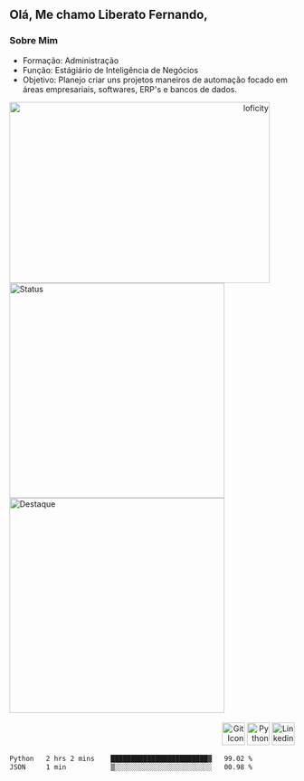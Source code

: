 ## Olá, Me chamo Liberato Fernando,

### Sobre Mim

* Formação: Administração
* Função: Estágiário de Inteligência de Negócios
* Objetivo: Planejo criar uns projetos maneiros de automação focado em áreas empresariais, softwares, ERP's e bancos de dados.

<div align="right">
  <img 
    align="left" 
    alt="loficity" 
    height="320px"
    width="460px" 
    src="https://github.com/HyunCafe/HyunCafe/raw/main/assests/loficity.gif" 
  />

  <br>

  <div style="display: inline-block; text-align: left;">
    <a href="https://github.com/anuraghazra/github-readme-stats">
    <img 
      alt="Status" 
      width="380px" 
      src="https://github-readme-stats.vercel.app/api?username=gitdionysos&show_icons=true&show_owner=true&theme=tokyonight&custom_title=Status&count_private=true" 
    />
    </a>
    <img 
      alt="Destaque" 
      width="380px" 
      src="https://github-readme-stats.vercel.app/api/pin/?username=gitdionysos&repo=my-projects&theme=tokyonight" 
    />
  </div>
</div>

<br>

<div align="right">
  <img 
    alt="Git Icon" 
    height="40" 
    width="40" 
    src="https://icongr.am/devicon/git-plain.svg?size=128&color=c1bbd3" 
  />
  <img 
    alt="Python Icon" 
    height="40" 
    width="40" 
    src="https://icongr.am/devicon/python-plain-wordmark.svg?size=128&color=c1bbd3" 
  />
  <a href="https://www.linkedin.com/in/liberatofernandoadm/">
    <img 
      alt="Linkedin Icon" 
      height="40" 
      width="40" 
      src="https://icongr.am/devicon/linkedin-plain.svg?size=128&color=c1bbd3"
    />
  </a>
</div>
<!--START_SECTION:waka-->

```txt
Python   2 hrs 2 mins    ████████████████████████▓   99.02 %
JSON     1 min           ▒░░░░░░░░░░░░░░░░░░░░░░░░   00.98 %
```

<!--END_SECTION:waka-->
